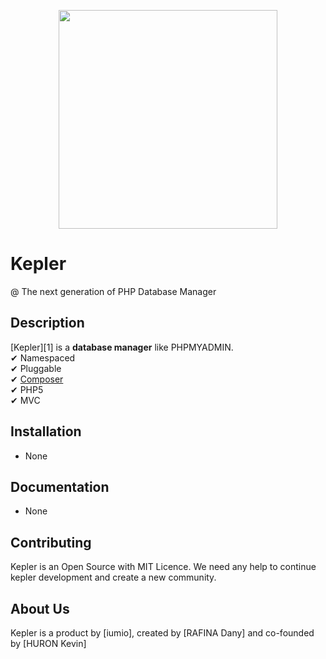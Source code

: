
<p align="center"><a href="https://framework.iumio.com" target="_blank">
    <img src="https://framework.iumio.com/images/iumio-framework-horizontal.png" width="350">
</a></p>


Kepler
================

@ The next generation of PHP Database Manager


Description
------------

[Kepler][1] is a **database manager** like PHPMYADMIN.  
✔ Namespaced  \
✔ Pluggable  \
✔ [Composer](https://getcomposer.org)  \
✔ PHP5  \
✔ MVC  

Installation
------------

* None

Documentation
-------------

* None


Contributing
------------

Kepler is an Open Source with MIT Licence.
We need any help to continue kepler development and create a new community.


About Us
--------

Kepler is a product by [iumio], created by [RAFINA Dany] and co-founded by [HURON Kevin]
